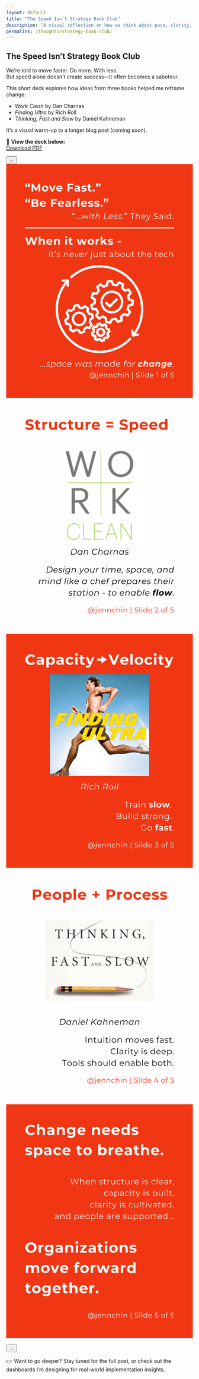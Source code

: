 ```yaml
---
layout: default
title: "The Speed Isn’t Strategy Book Club"
description: "A visual reflection on how we think about pace, clarity, and change."
permalink: /thoughts/strategy-book-club/
---
```


## The Speed Isn’t Strategy Book Club

We’re told to move faster. Do more. With less.  
But speed alone doesn’t create success—it often becomes a saboteur.

This short deck explores how ideas from three books helped me reframe change:
- *Work Clean* by Dan Charnas
- *Finding Ultra* by Rich Roll
- *Thinking, Fast and Slow* by Daniel Kahneman

It’s a visual warm-up to a longer blog post (coming soon).

📖 **View the deck below:**  
[Download PDF](/docs/The%20Speed%20Isn’t%20Strategy%20Book%20Club.pdf)  
<div class="carousel-wrapper">
  <button class="carousel-nav left" aria-label="Scroll left">←</button>

  <div class="carousel" id="deck-carousel" tabindex="0">
    <img src="/assets/images/strategy-book-club/strategy-slide-1.png" class="carousel-slide" alt="Slide 1">
    <img src="/assets/images/strategy-book-club/strategy-slide-2.png" class="carousel-slide" alt="Slide 2">
    <img src="/assets/images/strategy-book-club/strategy-slide-3.png" class="carousel-slide" alt="Slide 3">
    <img src="/assets/images/strategy-book-club/strategy-slide-4.png" class="carousel-slide" alt="Slide 4">
    <img src="/assets/images/strategy-book-club/strategy-slide-5.png" class="carousel-slide" alt="Slide 5">
  </div>

  <button class="carousel-nav right" aria-label="Scroll right">→</button>
  <div class="carousel-fade left-fade"></div>
  <div class="carousel-fade right-fade"></div>
</div>


👉 Want to go deeper? Stay tuned for the full post, or check out the dashboards I’m designing for real-world implementation insights.
